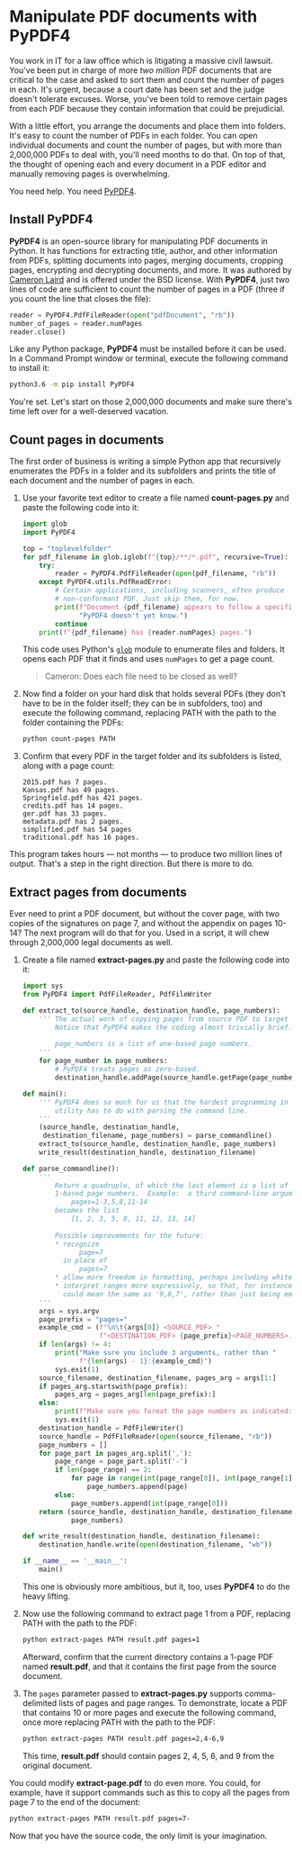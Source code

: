 # Manipulate PDF documents with PyPDF4

You work in IT for a law office which is litigating a massive civil lawsuit. You've been put in charge of more _two million_ PDF documents that are critical to the case and asked to sort them and count the number of pages in each. It's urgent, because a court date has been set and the judge doesn't tolerate excuses. Worse, you've been told to remove certain pages from each PDF because they contain information that could be prejudicial.

With a little effort, you arrange the documents and place them into folders. It's easy to count the number of PDFs in each folder. You can open individual documents and count the number of pages, but with more than 2,000,000 PDFs to deal with, you'll need months to do that. On top of that, the thought of opening each and every document in a PDF editor and manually removing pages is overwhelming.

You need help. You need [PyPDF4](https://pypi.org/project/PyPDF4/).

## Install PyPDF4

**PyPDF4** is an open-source library for manipulating PDF documents in Python. It has functions for extracting title, author, and other information from PDFs, splitting documents into pages, merging documents, cropping pages, encrypting and decrypting documents, and more. It was authored by [Cameron Laird](https://pypi.org/user/claird/) and is offered under the BSD license. With **PyPDF4**, just two lines of code are sufficient to count the number of pages in a PDF (three if you count the line that closes the file):

```python
reader = PyPDF4.PdfFileReader(open("pdfDocument", "rb"))
number_of_pages = reader.numPages
reader.close()
```


Like any Python package, **PyPDF4** must be installed before it can be used. In a Command Prompt window or terminal, execute the following command to install it:

```bash
python3.6 -m pip install PyPDF4
```

You're set. Let's start on those 2,000,000 documents and make sure there's time left over for a well-deserved vacation.

## Count pages in documents

The first order of business is writing a simple Python app that recursively enumerates the PDFs in a folder and its subfolders and prints the title of each document and the number of pages in each.

1. Use your favorite text editor to create a file named **count-pages.py** and paste the following code into it:

	```python
	import glob
	import PyPDF4
	
	top = "toplevelfolder"
	for pdf_filename in glob.iglob(f"{top}/**/*.pdf", recursive=True):
	    try:
	        reader = PyPDF4.PdfFileReader(open(pdf_filename, "rb"))
	    except PyPDF4.utils.PdfReadError:
	        # Certain applications, including scanners, often produce
	        # non-conformant PDF. Just skip them, for now.
	        print(f"Document {pdf_filename} appears to follow a specification "
	              "PyPDF4 doesn't yet know.")
	        continue
	    print(f"{pdf_filename} has {reader.numPages} pages.")
	```

	This code uses Python's [`glob`](https://docs.python.org/3/library/glob.html) module to enumerate files and folders. It opens each PDF that it finds and uses `numPages` to get a page count.

	> Cameron: Does each file need to be closed as well?

1. Now find a folder on your hard disk that holds several PDFs (they don't have to be in the folder itself; they can be in subfolders, too) and execute the following command, replacing PATH with the path to the folder containing the PDFs:

	```bash
	python count-pages PATH
	```

1. Confirm that every PDF in the target folder and its subfolders is listed, along with a page count:

	```
    2015.pdf has 7 pages.
    Kansas.pdf has 49 pages.
    Springfield.pdf has 421 pages.
    credits.pdf has 14 pages.
    ger.pdf has 33 pages.
    metadata.pdf has 2 pages.
    simplified.pdf has 54 pages
    traditional.pdf has 16 pages.
    ```

This program takes hours — not months — to produce two million lines of output. That's a step in the right direction. But there is more to do.

## Extract pages from documents

Ever need to print a PDF document, but without the cover page, with two copies of the signatures on page 7, and without the appendix on pages 10-14? The next program will do that for you. Used in a script, it will chew through 2,000,000 legal documents as well.

1. Create a file named **extract-pages.py** and paste the following code into it:

	```python
	import sys
	from PyPDF4 import PdfFileReader, PdfFileWriter
	
	def extract_to(source_handle, destination_handle, page_numbers):
	    ''' The actual work of copying pages from source PDF to target PDF happens here.
	        Notice that PyPDF4 makes the coding almost trivially brief.
	        
	        page_numbers is a list of one-based page numbers.
	    '''
	    for page_number in page_numbers:
	        # PyPDF4 treats pages as zero-based.
	        destination_handle.addPage(source_handle.getPage(page_number - 1))
	
	def main():
	    ''' PyPDF4 does so much for us that the hardest programming in this little
	        utility has to do with parsing the command line.
	    '''
	    (source_handle, destination_handle,
	     destination_filename, page_numbers) = parse_commandline()
	    extract_to(source_handle, destination_handle, page_numbers)
	    write_result(destination_handle, destination_filename)
	
	def parse_commandline():
	    '''
	        Return a quadruple, of which the last element is a list of integer
	        1-based page numbers.  Example:  a third command-line argument of
	            pages=1-3,5,8,11-14
	        becomes the list
	            [1, 2, 3, 5, 8, 11, 12, 13, 14]
	        
	        Possible improvements for the future:
	        * recognize
	              page=7
	          in place of
	              pages=7
	        * allow more freedom in formatting, perhaps including whitespace
	        * interpret ranges more expressively, so that, for instance, '9-7'
	          could mean the same as '9,8,7', rather than just being empty.
	    '''
	    args = sys.argv
	    page_prefix = "pages="
	    example_cmd = (f"\n\t{args[0]} <SOURCE_PDF> "
	                   f"<DESTINATION_PDF> {page_prefix}<PAGE_NUMBERS>.")
	    if len(args) != 4:
	        print("Make sure you include 3 arguments, rather than "
	              f"{len(args) - 1}:{example_cmd}")
	        sys.exit(1)
	    source_filename, destination_filename, pages_arg = args[1:]
	    if pages_arg.startswith(page_prefix):
	        pages_arg = pages_arg[len(page_prefix):]
	    else:
	        print(f"Make sure you format the page numbers as indicated:{example_cmd}")
	        sys.exit(1)
	    destination_handle = PdfFileWriter()
	    source_handle = PdfFileReader(open(source_filename, "rb"))
	    page_numbers = []
	    for page_part in pages_arg.split(','):
	        page_range = page_part.split('-')
	        if len(page_range) == 2:
	            for page in range(int(page_range[0]), int(page_range[1]) + 1):
	                page_numbers.append(page)
	        else:
	            page_numbers.append(int(page_range[0]))
	    return (source_handle, destination_handle, destination_filename,
	            page_numbers)
	
	def write_result(destination_handle, destination_filename):
	    destination_handle.write(open(destination_filename, "wb"))
	
	if __name__ == '__main__':
	    main()
	```

	This one is obviously more ambitious, but it, too, uses **PyPDF4** to do the heavy lifting.

1. Now use the following command to extract page 1 from a PDF, replacing PATH with the path to the PDF:

	```bash
	python extract-pages PATH result.pdf pages=1
	```

	Afterward, confirm that the current directory contains a 1-page PDF named **result.pdf**, and that it contains the first page from the source document.

1. The `pages` parameter passed to **extract-pages.py** supports comma-delimited lists of pages and page ranges. To demonstrate, locate a PDF that contains 10 or more pages and execute the following command, once more replacing PATH with the path to the PDF:

	```bash
	python extract-pages PATH result.pdf pages=2,4-6,9
	```

	This time, **result.pdf** should contain pages 2, 4, 5, 6, and 9 from the original document.

You could modify **extract-page.pdf** to do even more. You could, for example, have it support commands such as this to copy all the pages from page 7 to the end of the document:

```bash
python extract-pages PATH result.pdf pages=7-
```

Now that you have the source code, the only limit is your imagination.